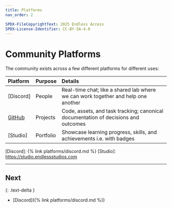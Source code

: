 ```yaml
---
title: Platforms
nav_order: 2

SPDX-FileCopyrightText: 2025 Endless Access
SPDX-License-Identifier: CC-BY-SA-4.0
---
```


# Community Platforms

The community exists across a few different platforms for different uses:

Platform  | Purpose   | Details
:-------- | :-------- | :----------
[Discord] | People    | Real-time chat; like a shared lab where we can work together and help one another
[GitHub]  | Projects  | Code, assets, and task tracking; canonical documentation of decisions and outcomes
[Studio]  | Portfolio | Showcase learning progress, skills, and achievements i.e. with badges

[GitHub]: https://github.org/Endless-Access-Community
[Discord]: {% link platforms/discord.md %}
[Studio]: https://studio.endlessstudios.com

---

## Next
{: .text-delta }

- [Discord]({% link platforms/discord.md %})
